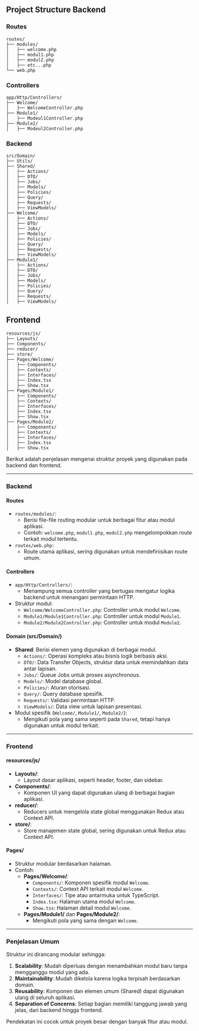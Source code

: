 ## Project Structure Backend

### Routes

```
routes/
├── modules/
│   ├── welcome.php
│   ├── modul1.php
│   ├── modul2.php
│   ├── etc...php
└── web.php
```

### Controllers

```
app/Http/Controllers/
├── Welcome/
│   ├── WelcomeController.php
├── Module1/
│   ├── Modeul1Controller.php
├── Module2/
│   ├── Modeul2Controller.php
```

### Backend

```
src/Domain/
├── Utils/
├── Shared/
│   ├── Actions/
│   ├── DTO/
│   ├── Jobs/
│   ├── Models/
│   ├── Policies/
│   ├── Query/
│   ├── Requests/
│   ├── ViewModels/
├── Welcome/
│   ├── Actions/
│   ├── DTO/
│   ├── Jobs/
│   ├── Models/
│   ├── Policies/
│   ├── Query/
│   ├── Requests/
│   ├── ViewModels/
├── Module1/
│   ├── Actions/
│   ├── DTO/
│   ├── Jobs/
│   ├── Models/
│   ├── Policies/
│   ├── Query/
│   ├── Requests/
│   ├── ViewModels/
```
## Frontend
```
resources/js/
├── Layouts/
├── Components/
├── reducer/
├── store/
├── Pages/Welcome/
│   ├── Components/
│   ├── Contexts/
│   ├── Interfaces/
│   ├── Index.tsx
│   ├── Show.tsx
├── Pages/Module1/
│   ├── Components/
│   ├── Contexts/
│   ├── Interfaces/
│   ├── Index.tsx
│   ├── Show.tsx
├── Pages/Module2/
│   ├── Components/
│   ├── Contexts/
│   ├── Interfaces/
│   ├── Index.tsx
│   ├── Show.tsx
```
Berikut adalah penjelasan mengenai struktur proyek yang digunakan pada backend dan frontend.

---

### **Backend**

#### **Routes**
- `routes/modules/`:
    - Berisi file-file routing modular untuk berbagai fitur atau modul aplikasi.
    - Contoh: `welcome.php`, `modul1.php`, `modul2.php` mengelompokkan route terkait modul tertentu.
- `routes/web.php`:
    - Route utama aplikasi, sering digunakan untuk mendefinisikan route umum.

#### **Controllers**
- `app/Http/Controllers/`:
    - Menampung semua controller yang bertugas mengatur logika backend untuk menangani permintaan HTTP.
- Struktur modul:
    - `Welcome/WelcomeController.php`: Controller untuk modul `Welcome`.
    - `Module1/Module1Controller.php`: Controller untuk modul `Module1`.
    - `Module2/Module2Controller.php`: Controller untuk modul `Module2`.

#### **Domain (src/Domain/)**
- **Shared**: Berisi elemen yang digunakan di berbagai modul.
    - `Actions/`: Operasi kompleks atau bisnis logik berbasis aksi.
    - `DTO/`: Data Transfer Objects, struktur data untuk memindahkan data antar lapisan.
    - `Jobs/`: Queue Jobs untuk proses asynchronous.
    - `Models/`: Model database global.
    - `Policies/`: Aturan otorisasi.
    - `Query/`: Query database spesifik.
    - `Requests/`: Validasi permintaan HTTP.
    - `ViewModels/`: Data view untuk lapisan presentasi.
- Modul spesifik (`Welcome/`, `Module1/`, `Module2/`):
    - Mengikuti pola yang sama seperti pada `Shared`, tetapi hanya digunakan untuk modul terkait.

---

### **Frontend**

#### **resources/js/**
- **Layouts/**:
    - Layout dasar aplikasi, seperti header, footer, dan sidebar.
- **Components/**:
    - Komponen UI yang dapat digunakan ulang di berbagai bagian aplikasi.
- **reducer/**:
    - Reducers untuk mengelola state global menggunakan Redux atau Context API.
- **store/**:
    - Store manajemen state global, sering digunakan untuk Redux atau Context API.

#### **Pages/**
- Struktur modular berdasarkan halaman.
- Contoh:
    - **Pages/Welcome/**:
        - `Components/`: Komponen spesifik modul `Welcome`.
        - `Contexts/`: Context API terkait modul `Welcome`.
        - `Interfaces/`: Tipe atau antarmuka untuk TypeScript.
        - `Index.tsx`: Halaman utama modul `Welcome`.
        - `Show.tsx`: Halaman detail modul `Welcome`.
    - **Pages/Module1/** dan **Pages/Module2/**:
        - Mengikuti pola yang sama dengan `Welcome`.

---

### **Penjelasan Umum**
Struktur ini dirancang modular sehingga:
1. **Scalability**: Mudah diperluas dengan menambahkan modul baru tanpa mengganggu modul yang ada.
2. **Maintainability**: Mudah dikelola karena logika terpisah berdasarkan domain.
3. **Reusability**: Komponen dan elemen umum (Shared) dapat digunakan ulang di seluruh aplikasi.
4. **Separation of Concerns**: Setiap bagian memiliki tanggung jawab yang jelas, dari backend hingga frontend.

Pendekatan ini cocok untuk proyek besar dengan banyak fitur atau modul.
